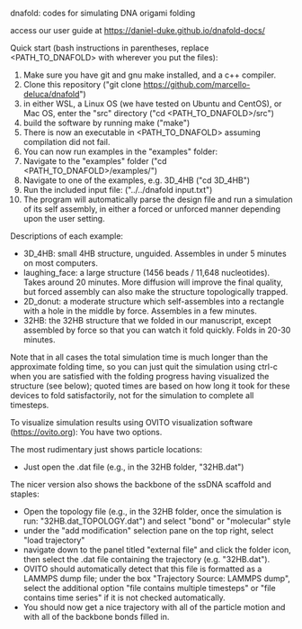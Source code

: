 dnafold: codes for simulating DNA origami folding

access our user guide at https://daniel-duke.github.io/dnafold-docs/


Quick start (bash instructions in parentheses, replace <PATH_TO_DNAFOLD> with wherever you put the files): 
1. Make sure you have git and gnu make installed, and a c++ compiler.
2. Clone this repository ("git clone https://github.com/marcello-deluca/dnafold")
3. in either WSL, a Linux OS (we have tested on Ubuntu and CentOS), or Mac OS, enter the "src" directory ("cd <PATH_TO_DNAFOLD>/src")
4. build the software by running make ("make")
5. There is now an executable in <PATH_TO_DNAFOLD> assuming compilation did not fail.
6. You can now run examples in the "examples" folder:
7. Navigate to the "examples" folder ("cd <PATH_TO_DNAFOLD>/examples/")
8. Navigate to one of the examples, e.g. 3D_4HB ("cd 3D_4HB")
9. Run the included input file: ("../../dnafold input.txt")
10. The program will automatically parse the design file and run a simulation of its self assembly, in either a forced or unforced manner depending upon the user setting.

Descriptions of each example:
- 3D_4HB: small 4HB structure, unguided. Assembles in under 5 minutes on most computers.
- laughing_face: a large structure (1456 beads / 11,648 nucleotides). Takes around 20 minutes. More diffusion will improve the final quality, but forced assembly can also make the structure topologically trapped.
- 2D_donut: a moderate structure which self-assembles into a rectangle with a hole in the middle by force. Assembles in a few minutes.
- 32HB: the 32HB structure that we folded in our manuscript, except assembled by force so that you can watch it fold quickly. Folds in 20-30 minutes.

Note that in all cases the total simulation time is much longer than the approximate folding time, so you can just quit the simulation using ctrl-c when you are satisfied with the folding progress having visualized the structure (see below); quoted times are based on how long it took for these devices to fold satisfactorily, not for the simulation to complete all timesteps.

To visualize simulation results using OVITO visualization software (https://ovito.org):
You have two options. 

The most rudimentary just shows particle locations:
- Just open the .dat file (e.g., in the 32HB folder, "32HB.dat")

The nicer version also shows the backbone of the ssDNA scaffold and staples:
- Open the topology file (e.g., in the 32HB folder, once the simulation is run: "32HB.dat_TOPOLOGY.dat") and select "bond" or "molecular" style
- under the "add modification" selection pane on the top right, select "load trajectory"
- navigate down to the panel titled "external file" and click the folder icon, then select the .dat file containing the trajectory (e.g. "32HB.dat").
- OVITO should automatically detect that this file is formatted as a LAMMPS dump file; under the box "Trajectory Source: LAMMPS dump", select the additional option "file contains multiple timesteps" or "file contains time series" if it is not checked automatically. 
- You should now get a nice trajectory with all of the particle motion and with all of the backbone bonds filled in.
